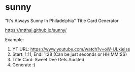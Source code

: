 # sunny
"It's Always Sunny In Philadelphia" Title Card Generator 

https://mtthai.github.io/sunny/

Example:
1) YT URL: https://www.youtube.com/watch?v=oW-ULxjelss
2) Start: 1:11, End: 1:28 (Can be just seconds or HH:MM:SS)
3) Title Card: Sweet Dee Gets Audited
4) Generate :)
